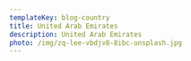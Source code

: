 ```yaml
---
templateKey: blog-country
title: United Arab Emirates
description: United Arab Emirates
photo: /img/zq-lee-vbdjv8-8ibc-unsplash.jpg
---
```

